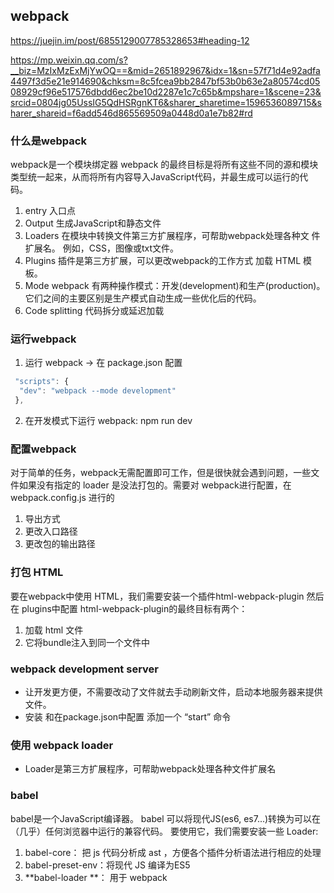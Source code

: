 ## webpack
  https://juejin.im/post/6855129007785328653#heading-12
  
  https://mp.weixin.qq.com/s?__biz=MzIxMzExMjYwOQ==&mid=2651892967&idx=1&sn=57f71d4e92adfa4497f3d5e21e914690&chksm=8c5fcea9bb2847bf53b0b63e2a80574cd0508929cf96e517576dbdd6ec2be10d2287e1c7c65b&mpshare=1&scene=23&srcid=0804jg05UssIG5QdHSRgnKT6&sharer_sharetime=1596536089715&sharer_shareid=f6add546d865569509a0448d0a1e7b82#rd
### 什么是webpack
  webpack是一个模块绑定器
  webpack 的最终目标是将所有这些不同的源和模块类型统一起来，从而将所有内容导入JavaScript代码，并最生成可以运行的代码。
  1. entry 入口点
  2. Output 生成JavaScript和静态文件
  3. Loaders 在模块中转换文件第三方扩展程序，可帮助webpack处理各种文 件扩展名。 例如，CSS，图像或txt文件。
  4. Plugins 插件是第三方扩展，可以更改webpack的工作方式 
     加载 HTML 模板。
  5. Mode webpack 有两种操作模式：开发(development)和生产(production)。 它们之间的主要区别是生产模式自动生成一些优化后的代码。
  6. Code splitting  代码拆分或延迟加载

### 运行webpack
  1. 运行 webpack  -> 在 package.json 配置
  ```js
   "scripts": {
    "dev": "webpack --mode development"
   },
  ```
  2. 在开发模式下运行 webpack: npm run dev

### 配置webpack
  对于简单的任务，webpack无需配置即可工作，但是很快就会遇到问题，一些文件如果没有指定的 loader 是没法打包的。需要对 webpack进行配置，在 webpack.config.js 进行的
  1. 导出方式
  2. 更改入口路径
  3. 更改包的输出路径

### 打包 HTML
   要在webpack中使用 HTML，我们需要安装一个插件html-webpack-plugin
   然后在 plugins中配置
   html-webpack-plugin的最终目标有两个：
   1. 加载 html 文件
   2. 它将bundle注入到同一个文件中

### webpack development server
  - 让开发更方便，不需要改动了文件就去手动刷新文件，启动本地服务器来提供文件。
  - 安装 和在package.json中配置 添加一个 “start” 命令

### 使用 webpack loader
  - Loader是第三方扩展程序，可帮助webpack处理各种文件扩展名
   
### babel
  babel是一个JavaScript编译器。 
  babel 可以将现代JS(es6, es7...)转换为可以在（几乎）任何浏览器中运行的兼容代码。
  要使用它，我们需要安装一些 Loader:
  1. babel-core： 把 js 代码分析成 ast ，方便各个插件分析语法进行相应的处理
  2. babel-preset-env：将现代 JS 编译为ES5
  3. **babel-loader **： 用于 webpack